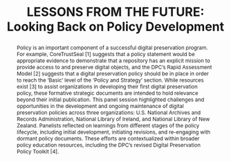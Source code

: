 ---
abstract: 'Policy is an important component of a successful digital preservation program.
  For example, CoreTrustSeal [1] suggests that a policy statement would be appropriate
  evidence to demonstrate that a repository has an explicit mission to provide access
  to and preserve digital objects, and the DPC’s Rapid Assessment Model [2] suggests
  that a digital preservation policy should be in place in order to reach the ‘Basic’
  level of the ‘Policy and Strategy’ section. While resources exist [3] to assist
  organizations in developing their first digital preservation policy, these formative
  strategic documents are intended to hold relevance beyond their initial publication.
  This panel session highlighted challenges and opportunities in the development and
  ongoing maintenance of digital preservation policies across three organizations:
  U.S. National Archives and Records Administration, National Library of Ireland,
  and National Library of New Zealand. Panelists reflected on learnings from different
  stages of the policy lifecycle, including initial development, initiating revisions,
  and re-engaging with dormant policy documents. These efforts are contextualized
  within broader policy education resources, including the DPC’s revised Digital Preservation
  Policy Toolkit [4].'
creators:
- England, Elizabeth
- Gengenbach, Martin
- McMeekin, Sharon
- Mitcham, Jenny
- O’Leary, Kieran
date: null
document_url: https://www.ideals.illinois.edu/items/128281/bitstreams/428927/data.pdf
grand_parent: iPRES
institutions: []
keywords:
- policy
- outreach
- documentation
- advocacy
landing_page_url: https://hdl.handle.net/2142/121077
language: eng
layout: publication
license: CC-BY 4.0 International
notes_url: null
parent: iPRES 2023
publication_type: paper
size: null
slides_url: https://hdl.handle.net/2142/121597
source_name: iPRES
stream_url: null
title: 'LESSONS FROM THE FUTURE: Looking Back on Policy Development'
year: 2023
---